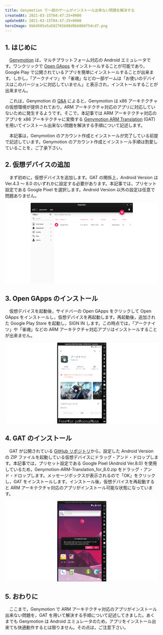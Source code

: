```yaml
---
title: Genymotion で一部のゲームがインストール出来ない問題を解決する
createdAt: 2021-03-15T04:47:25+0900
updatedAt: 2021-03-15T04:47:25+0900
heroImage: 6b64505e5a582765b08d9bb068f54cd7.png
---
```


## 1. はじめに

　[Genymotion](https://www.genymotion.com/) は，マルチプラットフォーム対応の Android エミュレータです。ワンクリックで [Open GApps](https://opengapps.org/) をインストールすることが可能であり，Google Play で公開されているアプリを簡単にインストールすることが出来ます。しかし，「アークナイツ」や「雀魂」などの一部ゲームは「お使いのデバイスはこのバージョンに対応していません」と表示され，インストールすることが出来ません。

　これは，Genymotion の [Q&A](https://support.genymotion.com/hc/en-us/articles/360002676057-I-cannot-install-my-application-or-game-in-Genymotion-Desktop) によると，Genymotion は x86 アーキテクチャの仮想環境が提供されており，ARM アーキテクチャ対応のアプリに対応していないために発生するようです。そこで，本記事では ARM アーキテクチャ対応のアプリを x86 アーキテクチャに変換する [Genymotion ARM Translation](https://github.com/m9rco/Genymotion_ARM_Translation) (GAT) を用いてインストール出来ない問題を解決する手順について記述します。

　本記事は，Genymotion のアカウント作成とインストールが完了している前提で記述しています。Genymotion のアカウント作成とインストール手順は割愛していることを，ご了承下さい。

## 2. 仮想デバイスの追加

　まず初めに，仮想デバイスを追加します。GAT の関係上，Android Version は Ver.4.3 〜 8.0 のいずれかに設定する必要があります。本記事では，プリセット設定である Google Pixel を選択します。Android Version 以外の設定は任意で問題ありません。

![](407c1f83e1d69c6ca51de7ebb0374487.png)


## 3. Open GApps のインストール

　仮想デバイスを起動後，サイドバーの Open GApps をクリックして Open GApps をインストールし，仮想デバイスを再起動します。再起動後，追加された Google Play Store を起動し，SIGN IN します。この時点では，「アークナイツ」や「雀魂」などの ARM アーキテクチャ対応アプリはインストールすることが出来ません。

![](15b3535702b9f2f80b6228cbc14fd024.png)

## 4. GAT のインストール

　GAT が公開されている [GitHub リポジトリ](https://github.com/m9rco/Genymotion_ARM_Translation)から，設定した Android Version の ZIP ファイルを起動している仮想デバイスにドラッグ・アンド・ドロップします。本記事では，プリセット設定である Google Pixel (Android Ver.8.0) を使用しているため，Genymotion-ARM-Translation_for_8.0.zip をドラッグ・アンド・ドロップします。メッセージボックスが表示されるので「OK」をクリックし，GAT をインストールします。インストール後，仮想デバイスを再起動すると ARM アーキテクチャ対応のアプリがインストール可能な状態になっています。

![](a2ccac4d4aba48cce06eb2c0ada64c26.png)

## 5. おわりに

　ここまで，Genymotion で ARM アーキテクチャ対応のアプリがインストール出来ない問題を，GAT を用いて解決する手順について記述してきました。あくまでも Genymotion は Android エミュレータのため，アプリをインストール出来ても快適動作するとは限りません。その点は，ご注意下さい。